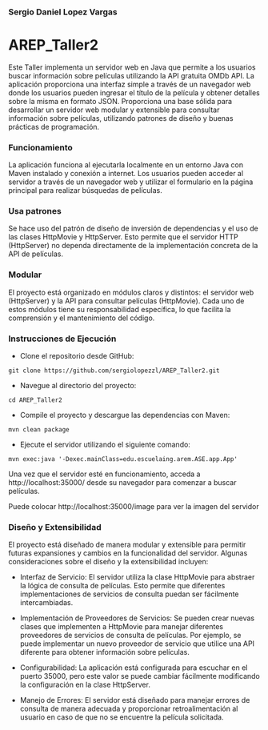 ### Sergio Daniel Lopez Vargas
# AREP_Taller2
Este Taller implementa un servidor web en Java que permite a los usuarios 
buscar información sobre películas utilizando la API gratuita OMDb API. 
La aplicación proporciona una interfaz simple a través de un navegador 
web donde los usuarios pueden ingresar el título de la película y obtener 
detalles sobre la misma en formato JSON.
Proporciona una base sólida para desarrollar un servidor web 
modular y extensible para consultar información sobre películas, 
utilizando patrones de diseño y buenas prácticas de programación.

### Funcionamiento
La aplicación funciona al ejecutarla localmente en un entorno Java 
con Maven instalado y conexión a internet. Los usuarios pueden acceder 
al servidor a través de un navegador web y utilizar el formulario en la 
página principal para realizar búsquedas de películas.

### Usa patrones
Se hace uso del patrón de diseño de inversión de dependencias y
el uso de las clases HttpMovie y HttpServer. Esto permite que el servidor
HTTP (HttpServer) no dependa directamente de la implementación
concreta de la API de películas.

### Modular
El proyecto está organizado en módulos claros y distintos:
el servidor web (HttpServer) y la API para consultar películas
(HttpMovie).
Cada uno de estos módulos tiene su responsabilidad específica,
lo que facilita la comprensión y el mantenimiento del código.


### Instrucciones de Ejecución
* Clone el repositorio desde GitHub:

```git clone https://github.com/sergiolopezzl/AREP_Taller2.git```

* Navegue al directorio del proyecto: 

```cd AREP_Taller2```

* Compile el proyecto y descargue las dependencias con Maven: 

```mvn clean package```

* Ejecute el servidor utilizando el siguiente comando: 

```mvn exec:java '-Dexec.mainClass=edu.escuelaing.arem.ASE.app.App'```

Una vez que el servidor esté en funcionamiento, acceda a 
http://localhost:35000/ desde su navegador para comenzar a buscar películas.


Puede colocar http://localhost:35000/image  para ver la imagen del servidor

### Diseño y Extensibilidad
El proyecto está diseñado de manera modular y extensible para permitir futuras expansiones y cambios en la funcionalidad del servidor. Algunas consideraciones sobre el diseño y la extensibilidad incluyen:

* Interfaz de Servicio: El servidor utiliza la clase HttpMovie para abstraer la lógica de consulta de películas. Esto permite que diferentes implementaciones de servicios de consulta puedan ser fácilmente intercambiadas.

* Implementación de Proveedores de Servicios: Se pueden crear nuevas clases que implementen a HttpMovie para manejar diferentes proveedores de servicios de consulta de películas. Por ejemplo, se puede implementar un nuevo proveedor de servicio que utilice una API diferente para obtener información sobre películas.

* Configurabilidad: La aplicación está configurada para escuchar en el puerto 35000, pero este valor se puede cambiar fácilmente modificando la configuración en la clase HttpServer.

* Manejo de Errores: El servidor está diseñado para manejar errores de consulta de manera adecuada y proporcionar retroalimentación al usuario en caso de que no se encuentre la película solicitada.



